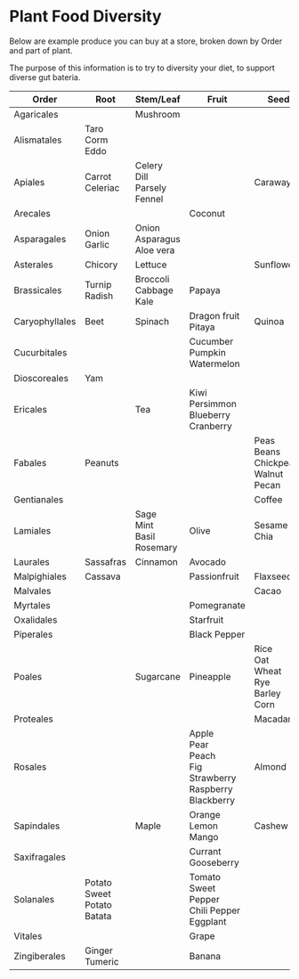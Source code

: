 # Plant Food Diversity

Below are example produce you can buy at a store, broken down by Order and part of plant.

The purpose of this information is to try to diversity your diet, to support diverse gut bateria.

| Order        | Root  | Stem/Leaf| Fruit      | Seed    |
|--------------|-------|----------|------------|---------|
|Agaricales    |       |Mushroom  |            |         |
|Alismatales   |Taro Corm<br>Eddo| |           |         |
|Apiales       |Carrot<br>Celeriac|Celery<br>Dill<br>Parsely<br>Fennel | |Caraway|
|Arecales      |       |          |Coconut     |         |
|Asparagales   |Onion<br>Garlic|Onion<br>Asparagus<br>Aloe vera| | |
|Asterales     |Chicory|Lettuce   |            |Sunflower|
|Brassicales   |Turnip<br>Radish|Broccoli<br>Cabbage<br>Kale|Papaya| |
|Caryophyllales|Beet   |Spinach   |Dragon fruit<br>Pitaya|Quinoa |
|Cucurbitales  | | |Cucumber<br>Pumpkin<br>Watermelon|   |
|Dioscoreales  |Yam    |          |            |         |
|Ericales      |       |Tea       |Kiwi<br>Persimmon<br>Blueberry<br>Cranberry| |
|Fabales       |Peanuts|          |            |Peas<br>Beans<br>Chickpea<br>Walnut<br>Pecan |
|Gentianales   |       |          |            |Coffee   |
|Lamiales      |       |Sage<br>Mint<br>Basil<br>Rosemary|Olive|Sesame<br>Chia|
|Laurales      |Sassafras|Cinnamon|Avocado     |         |
|Malpighiales  |Cassava|          |Passionfruit|Flaxseed |
|Malvales      |       |          |            |Cacao    |
|Myrtales      |       |          |Pomegranate |         |
|Oxalidales    |       |          |Starfruit   |         |
|Piperales     |       |          |Black Pepper|         |
|Poales        |       |Sugarcane |Pineapple   |Rice<br>Oat<br>Wheat<br>Rye<br>Barley<br>Corn|
|Proteales     |       |          |            |Macadamia|
|Rosales       |       |          |Apple<br>Pear<br>Peach<br>Fig<br>Strawberry<br>Raspberry<br>Blackberry|Almond|
|Sapindales    |       |Maple     |Orange<br>Lemon<br>Mango|Cashew|
|Saxifragales  |       |          |Currant<br>Gooseberry|         |
|Solanales     |Potato<br>Sweet Potato<br>Batata| |Tomato<br>Sweet Pepper<br>Chili Pepper<br>Eggplant| |
|Vitales       |       |          |Grape       |         |
|Zingiberales  |Ginger<br>Tumeric| |Banana     |         |
